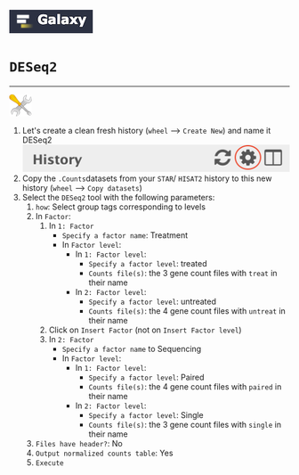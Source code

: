 ![](images/galaxylogo.png)

# `DESeq2`

----
![](images/tool_small.png)

  1. Let's create a clean fresh history (`wheel` --> `Create New`) and name it DESeq2 ![](images/wheel.png)
  2. Copy the `.Counts`datasets from your `STAR`/ `HISAT2` history to this new history
  (`wheel` --> `Copy datasets`)
  3. Select the `DESeq2` tool with the following parameters:
      1. `how`: Select group tags corresponding to levels
      2. In `Factor`:
          1. In `1: Factor`
              - `Specify a factor name`: Treatment
              - In `Factor level`:
                  - In `1: Factor level`:
                      - `Specify a factor level`: treated
                      - `Counts file(s)`: the 3 gene count files with `treat` in their name
                  - In `2: Factor level`:
                      - `Specify a factor level`: untreated
                      - `Counts file(s)`: the 4 gene count files with `untreat` in their name
          2. Click on `Insert Factor` (not on `Insert Factor level`)
          3. In `2: Factor`
              - `Specify a factor name` to Sequencing
              - In `Factor level`:
                  - In `1: Factor level`:
                      - `Specify a factor level`: Paired
                      - `Counts file(s)`: the 4 gene count files with `paired` in their name
                  - In `2: Factor level`:
                      - `Specify a factor level`: Single
                      - `Counts file(s)`: the 3 gene count files with `single` in their name
      3. `Files have header?`: No
      4. `Output normalized counts table`: Yes
      5. `Execute`
  
